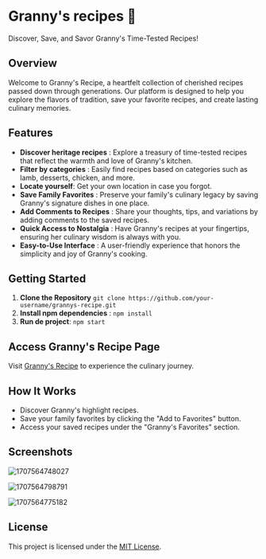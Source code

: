 # Granny's recipes 🍲

Discover, Save, and Savor Granny's Time-Tested Recipes!

## Overview

Welcome to Granny's Recipe, a heartfelt collection of cherished recipes passed down through generations. Our platform is designed to help you explore the flavors of tradition, save your favorite recipes, and create lasting culinary memories.

## Features

* **Discover heritage recipes** : Explore a treasury of time-tested recipes that reflect the warmth and love of Granny's kitchen.
* **Filter by categories** : Easily find recipes based on categories such as lamb, desserts, chicken, and more.
* **Locate yourself**: Get your own location in case you forgot.
* **Save Family Favorites** : Preserve your family's culinary legacy by saving Granny's signature dishes in one place.
* **Add Comments to Recipes** : Share your thoughts, tips, and variations by adding comments to the saved recipes.
* **Quick Access to Nostalgia** : Have Granny's recipes at your fingertips, ensuring her culinary wisdom is always with you.
* **Easy-to-Use Interface** : A user-friendly experience that honors the simplicity and joy of Granny's cooking.

## Getting Started

1. **Clone the Repository** `git clone https://github.com/your-username/grannys-recipe.git`
2. **Install npm dependencies** : `npm install`
3. **Run de project**: `npm start`

## Access Granny's Recipe Page

Visit [Granny&#39;s Recipe](https://grannys-recipes.netlify.app/) to experience the culinary journey.

## How It Works

* Discover Granny's highlight recipes.
* Save your family favorites by clicking the "Add to Favorites" button.
* Access your saved recipes under the "Granny's Favorites" section.

## Screenshots

![1707564748027](image/README/1707564748027.png "index ")

![1707564798791](image/README/1707564798791.png)

![1707564775182](image/README/1707564775182.png "favorites and discover phone screenshots")

## License

This project is licensed under the [MIT License]().
